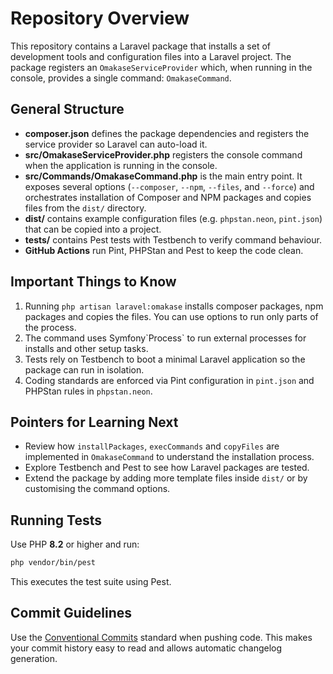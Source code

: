 # Repository Overview

This repository contains a Laravel package that installs a set of development tools and configuration files into a Laravel project. The package registers an `OmakaseServiceProvider` which, when running in the console, provides a single command: `OmakaseCommand`.

## General Structure

- **composer.json** defines the package dependencies and registers the service provider so Laravel can auto-load it.
- **src/OmakaseServiceProvider.php** registers the console command when the application is running in the console.
- **src/Commands/OmakaseCommand.php** is the main entry point. It exposes several options (`--composer`, `--npm`, `--files`, and `--force`) and orchestrates installation of Composer and NPM packages and copies files from the `dist/` directory.
- **dist/** contains example configuration files (e.g. `phpstan.neon`, `pint.json`) that can be copied into a project.
- **tests/** contains Pest tests with Testbench to verify command behaviour.
- **GitHub Actions** run Pint, PHPStan and Pest to keep the code clean.

## Important Things to Know

1. Running `php artisan laravel:omakase` installs composer packages, npm packages and copies the files. You can use options to run only parts of the process.
2. The command uses Symfony\`Process` to run external processes for installs and other setup tasks.
3. Tests rely on Testbench to boot a minimal Laravel application so the package can run in isolation.
4. Coding standards are enforced via Pint configuration in `pint.json` and PHPStan rules in `phpstan.neon`.

## Pointers for Learning Next

- Review how `installPackages`, `execCommands` and `copyFiles` are implemented in `OmakaseCommand` to understand the installation process.
- Explore Testbench and Pest to see how Laravel packages are tested.
- Extend the package by adding more template files inside `dist/` or by customising the command options.

## Running Tests

Use PHP **8.2** or higher and run:

```bash
php vendor/bin/pest
```

This executes the test suite using Pest.

## Commit Guidelines

Use the [Conventional Commits](https://www.conventionalcommits.org/en/v1.0.0/#summary) standard when pushing code. This makes your commit history easy to read and allows automatic changelog generation.
